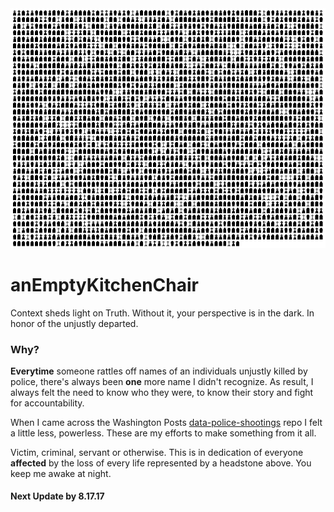 <img src='https://github.com/BiTinerary/anEmptyKitchenChair/blob/master/Graveyard/Cemetery.png'>

# anEmptyKitchenChair
Context sheds light on Truth. Without it, your perspective is in the dark. In honor of the unjustly departed.

### Why?
**Everytime** someone rattles off names of an individuals unjustly killed by police, there's always been **one** more name I didn't recognize. As result, I always felt the need to know who they were, to know their story and fight for accountability.

When I came across the Washington Posts [data-police-shootings](https://github.com/washingtonpost/data-police-shootings) repo I felt a little less, powerless. These are my efforts to make something from it all.

Victim, criminal, servant or otherwise. This is in dedication of everyone **affected** by the loss of every life represented by a headstone above. You keep me awake at night.

#### Next Update by 8.17.17
